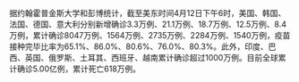 据约翰霍普金斯大学和彭博统计，截至美东时间4月12日下午6时，美国、韩国、法国、德国、意大利分别新增确诊3.3万例、21.1万例、18.7万例、12.5万例、8.4万例，累计确诊8047万例、1564万例、2735万例、2284万例、1540万例，疫苗接种完毕比率为65.1%、86.0%、80.6%、76.0%、80.3%。此外，印度、巴西、英国、俄罗斯、土耳其、西班牙、越南累计确诊超过1000万例。目前全球累计确诊5.00亿例，累计死亡618万例。